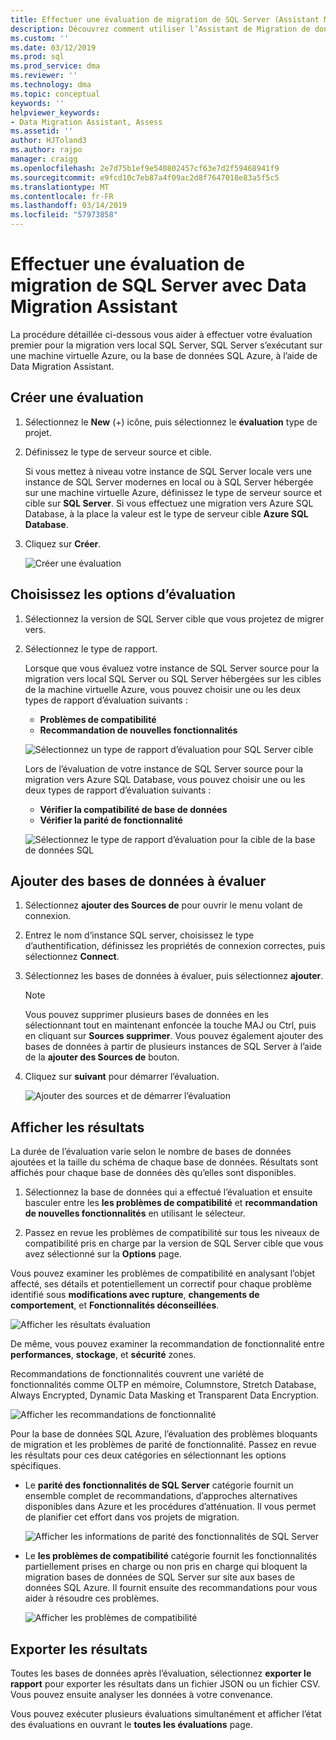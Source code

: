 ```yaml
---
title: Effectuer une évaluation de migration de SQL Server (Assistant Migration de données) | Microsoft Docs
description: Découvrez comment utiliser l’Assistant de Migration de données pour évaluer un serveur local SQL Server avant de migrer vers un autre serveur SQL ou à la base de données SQL Azure
ms.custom: ''
ms.date: 03/12/2019
ms.prod: sql
ms.prod_service: dma
ms.reviewer: ''
ms.technology: dma
ms.topic: conceptual
keywords: ''
helpviewer_keywords:
- Data Migration Assistant, Assess
ms.assetid: ''
author: HJToland3
ms.author: rajpo
manager: craigg
ms.openlocfilehash: 2e7d75b1ef9e540802457cf63e7d2f59468941f9
ms.sourcegitcommit: e9fcd10c7eb87a4f09ac2d8f7647018e83a5f5c5
ms.translationtype: MT
ms.contentlocale: fr-FR
ms.lasthandoff: 03/14/2019
ms.locfileid: "57973858"
---
```

# <a name="perform-a-sql-server-migration-assessment-with-data-migration-assistant"></a>Effectuer une évaluation de migration de SQL Server avec Data Migration Assistant

La procédure détaillée ci-dessous vous aider à effectuer votre évaluation premier pour la migration vers local SQL Server, SQL Server s’exécutant sur une machine virtuelle Azure, ou la base de données SQL Azure, à l’aide de Data Migration Assistant.

## <a name="create-an-assessment"></a>Créer une évaluation

1.  Sélectionnez le **New** (+) icône, puis sélectionnez le **évaluation** type de projet.

2.  Définissez le type de serveur source et cible.

    Si vous mettez à niveau votre instance de SQL Server locale vers une instance de SQL Server modernes en local ou à SQL Server hébergée sur une machine virtuelle Azure, définissez le type de serveur source et cible sur **SQL Server**. Si vous effectuez une migration vers Azure SQL Database, à la place la valeur est le type de serveur cible **Azure SQL Database**.

3.  Cliquez sur **Créer**.

    ![Créer une évaluation](../dma/media/NewAssessment.png)

## <a name="choose-assessment-options"></a>Choisissez les options d’évaluation

1. Sélectionnez la version de SQL Server cible que vous projetez de migrer vers.

2. Sélectionnez le type de rapport.

   Lorsque que vous évaluez votre instance de SQL Server source pour la migration vers local SQL Server ou SQL Server hébergées sur les cibles de la machine virtuelle Azure, vous pouvez choisir une ou les deux types de rapport d’évaluation suivants :

    -   **Problèmes de compatibilité**
    -   **Recommandation de nouvelles fonctionnalités**

    ![Sélectionnez un type de rapport d’évaluation pour SQL Server cible](../dma/media/AssessmentTypes.png)

   Lors de l’évaluation de votre instance de SQL Server source pour la migration vers Azure SQL Database, vous pouvez choisir une ou les deux types de rapport d’évaluation suivants :

    -   **Vérifier la compatibilité de base de données**
    -   **Vérifier la parité de fonctionnalité**

    ![Sélectionnez le type de rapport d’évaluation pour la cible de la base de données SQL](../dma/media/AssessmentTypes_Azure.png)

## <a name="add-databases-to-assess"></a>Ajouter des bases de données à évaluer

1.  Sélectionnez **ajouter des Sources de** pour ouvrir le menu volant de connexion.

2.  Entrez le nom d’instance SQL server, choisissez le type d’authentification, définissez les propriétés de connexion correctes, puis sélectionnez **Connect**.

3.  Sélectionnez les bases de données à évaluer, puis sélectionnez **ajouter**.

    > [!NOTE] 
    > Vous pouvez supprimer plusieurs bases de données en les sélectionnant tout en maintenant enfoncée la touche MAJ ou Ctrl, puis en cliquant sur **Sources supprimer**. Vous pouvez également ajouter des bases de données à partir de plusieurs instances de SQL Server à l’aide de la **ajouter des Sources de** bouton.

4.  Cliquez sur **suivant** pour démarrer l’évaluation.

    ![Ajouter des sources et de démarrer l’évaluation](../dma/media/SelectDatabase.png)

## <a name="view-results"></a>Afficher les résultats

La durée de l’évaluation varie selon le nombre de bases de données ajoutées et la taille du schéma de chaque base de données. Résultats sont affichés pour chaque base de données dès qu’elles sont disponibles.

1.  Sélectionnez la base de données qui a effectué l’évaluation et ensuite basculer entre les **les problèmes de compatibilité** et **recommandation de nouvelles fonctionnalités** en utilisant le sélecteur.

2.  Passez en revue les problèmes de compatibilité sur tous les niveaux de compatibilité pris en charge par la version de SQL Server cible que vous avez sélectionné sur la **Options** page.

Vous pouvez examiner les problèmes de compatibilité en analysant l’objet affecté, ses détails et potentiellement un correctif pour chaque problème identifié sous **modifications avec rupture**, **changements de comportement**, et  **Fonctionnalités déconseillées**.

![Afficher les résultats évaluation](../dma/media/ReviewResults.png)

De même, vous pouvez examiner la recommandation de fonctionnalité entre **performances**, **stockage**, et **sécurité** zones.

Recommandations de fonctionnalités couvrent une variété de fonctionnalités comme OLTP en mémoire, Columnstore, Stretch Database, Always Encrypted, Dynamic Data Masking et Transparent Data Encryption.

![Afficher les recommandations de fonctionnalité](../dma/media/FeatureRecommendations.png)

Pour la base de données SQL Azure, l’évaluation des problèmes bloquants de migration et les problèmes de parité de fonctionnalité. Passez en revue les résultats pour ces deux catégories en sélectionnant les options spécifiques.

- Le **parité des fonctionnalités de SQL Server** catégorie fournit un ensemble complet de recommandations, d’approches alternatives disponibles dans Azure et les procédures d’atténuation. Il vous permet de planifier cet effort dans vos projets de migration.

  ![Afficher les informations de parité des fonctionnalités de SQL Server](../dma/media/SQLFeatureParity.png)

- Le **les problèmes de compatibilité** catégorie fournit les fonctionnalités partiellement prises en charge ou non pris en charge qui bloquent la migration bases de données de SQL Server sur site aux bases de données SQL Azure. Il fournit ensuite des recommandations pour vous aider à résoudre ces problèmes.

  ![Afficher les problèmes de compatibilité](../dma/media/CompatibilityIssues.png)

## <a name="export-results"></a>Exporter les résultats

Toutes les bases de données après l’évaluation, sélectionnez **exporter le rapport** pour exporter les résultats dans un fichier JSON ou un fichier CSV. Vous pouvez ensuite analyser les données à votre convenance.

Vous pouvez exécuter plusieurs évaluations simultanément et afficher l’état des évaluations en ouvrant le **toutes les évaluations** page.
